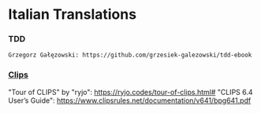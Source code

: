 # Italian Translations

### TDD
	Grzegorz Gałęzowski: https://github.com/grzesiek-galezowski/tdd-ebook

### [Clips](https://www.clipsrules.net)
"Tour of CLIPS" by "ryjo": https://ryjo.codes/tour-of-clips.html#
"CLIPS 6.4 User’s Guide": https://www.clipsrules.net/documentation/v641/bpg641.pdf
